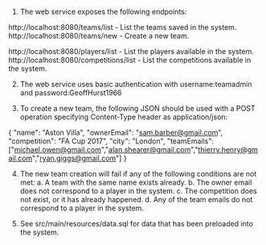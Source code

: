 1.  The web service exposes the following endpoints:

http://localhost:8080/teams/list - List the teams saved in the system.
http://localhost:8080/teams/new - Create a new team.

http://localhost:8080/players/list - List the players available in the system.
http://localhost:8080/competitions/list - List the competitions available in the system.

2.  The web service uses basic authentication with username:teamadmin and password:GeoffHurst1966

3.  To create a new team, the following JSON should be used with a POST operation specifying Content-Type header as application/json:

{
	"name": "Aston Villa",
	"ownerEmail": "sam.barber@gmail.com",
	"competition": "FA Cup 2017",
	"city": "London",
	"teamEmails": ["michael.owen@gmail.com","alan.shearer@gmail.com","thierry.henry@gmail.com","ryan.giggs@gmail.com"]
} 

4.  The new team creation will fail if any of the following conditions are not met: 
	a.  A team with the same name exists already.
	b.  The owner email does not correspond to a player in the system.
	c.  The competition does not exist, or it has already happened.
	d.  Any of the team emails do not correspond to a player in the system.
	
5.  See src/main/resources/data.sql for data that has been preloaded into the system.